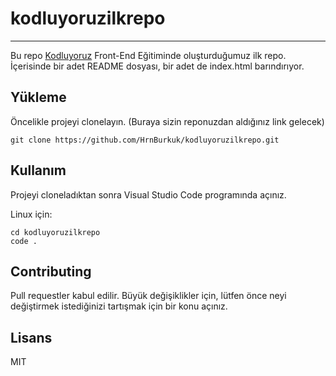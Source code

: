 # kodluyoruzilkrepo

---

Bu repo [Kodluyoruz](https://www.kodluyoruz.org/) Front-End Eğitiminde oluşturduğumuz ilk repo. İçerisinde bir adet README dosyası, bir adet de index.html barındırıyor.



## Yükleme

Öncelikle projeyi clonelayın. (Buraya sizin reponuzdan aldığınız link gelecek)

```
git clone https://github.com/HrnBurkuk/kodluyoruzilkrepo.git
```

## Kullanım

Projeyi cloneladıktan sonra Visual Studio Code programında açınız.

Linux için:

```
cd kodluyoruzilkrepo
code .
```

## Contributing

Pull requestler kabul edilir. Büyük değişiklikler için, lütfen önce neyi değiştirmek istediğinizi tartışmak için bir konu açınız.

## Lisans

MIT
